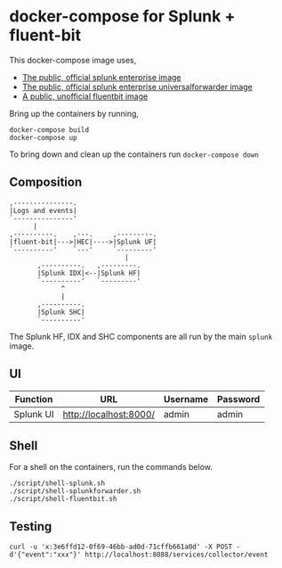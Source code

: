 # docker-compose for Splunk + fluent-bit

This docker-compose image uses,

 - [The public, official splunk enterprise image](https://hub.docker.com/r/splunk/splunk/)
 - [The public, official splunk enterprise universalforwarder image](https://hub.docker.com/r/splunk/universalforwarder/)
 - [A public, unofficial fluentbit image](https://hub.docker.com/r/sddmelb/fluent-bit/)

Bring up the containers by running,

    docker-compose build
    docker-compose up

To bring down and clean up the containers run `docker-compose down`

## Composition

```
,---------------.                   
|Logs and events|                   
`---------------'                   
      |                           
,----------.    ,---.     ,---------.
|fluent-bit|--->|HEC|---->|Splunk UF|
`----------'    `---'     `---------'
                             |    
       ,----------.   ,---------.
       |Splunk IDX|<--|Splunk HF|
       `----------'   `---------'
             ^                   
             |                   
       ,----------.              
       |Splunk SHC|              
       `----------'   
```

The Splunk HF, IDX and SHC components are all run by the main `splunk` image.

## UI   

| Function       | URL                                              | Username  | Password |
|----------------|--------------------------------------------------|-----------|----------|
| Splunk UI      | [http://localhost:8000/](http://localhost:8000/) | admin     | admin    |

## Shell

For a shell on the containers, run the commands below.

    ./script/shell-splunk.sh
    ./script/shell-splunkforwarder.sh
    ./script/shell-fluentbit.sh

## Testing

    curl -u 'x:3e6ffd12-0f69-46bb-ad0d-71cffb661a0d' -X POST -d'{"event":"xxx"}' http://localhost:8088/services/collector/event

